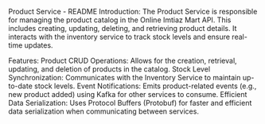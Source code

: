 Product Service - README
Introduction:
The Product Service is responsible for managing the product catalog in the Online Imtiaz Mart API. This includes creating, updating, deleting, and retrieving product details. It interacts with the inventory service to track stock levels and ensure real-time updates.

Features:
Product CRUD Operations: Allows for the creation, retrieval, updating, and deletion of products in the catalog.
Stock Level Synchronization: Communicates with the Inventory Service to maintain up-to-date stock levels.
Event Notifications: Emits product-related events (e.g., new product added) using Kafka for other services to consume.
Efficient Data Serialization: Uses Protocol Buffers (Protobuf) for faster and efficient data serialization when communicating between services.
